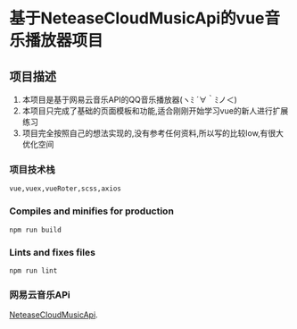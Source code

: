 # 基于NeteaseCloudMusicApi的vue音乐播放器项目

## 项目描述
1. 本项目是基于网易云音乐API的QQ音乐播放器(ヽﾐ ´∀｀ﾐノ＜)
2. 本项目只完成了基础的页面模板和功能,适合刚刚开始学习vue的新人进行扩展练习
3. 项目完全按照自己的想法实现的,没有参考任何资料,所以写的比较low,有很大优化空间

### 项目技术栈
```
vue,vuex,vueRoter,scss,axios
```

### Compiles and minifies for production
```
npm run build
```

### Lints and fixes files
```
npm run lint
```

### 网易云音乐APi
[NeteaseCloudMusicApi](https://github.com/Binaryify/NeteaseCloudMusicApi).
